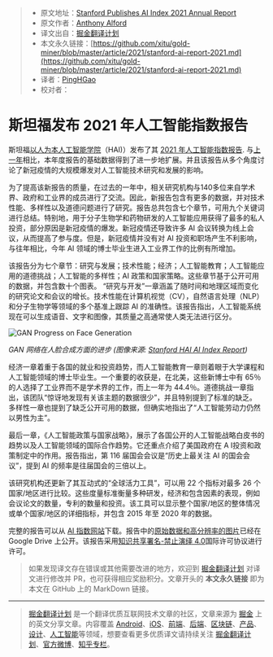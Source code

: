 > * 原文地址：[Stanford Publishes AI Index 2021 Annual Report](https://www.infoq.com/news/2021/03/stanford-ai-report-2021)
> * 原文作者：[Anthony Alford](https://www.infoq.com/profile/Anthony-Alford/)
> * 译文出自：[掘金翻译计划](https://github.com/xitu/gold-miner)
> * 本文永久链接：[https://github.com/xitu/gold-miner/blob/master/article/2021/stanford-ai-report-2021.md](https://github.com/xitu/gold-miner/blob/master/article/2021/stanford-ai-report-2021.md)
> * 译者：[PingHGao](https://github.com/PingHGao)
> * 校对者：

# 斯坦福发布 2021 年人工智能指数报告

斯坦福[以人为本人工智能学院](https://hai.stanford.edu/)（HAI)）发布了其 [2021 年人工智能指数报告](https://aiindex.stanford.edu/report/). 与[上一年](https://www.infoq.com/news/2020/01/stanford-ai-report/)相比，本年度报告的基础数据得到了进一步地扩展。并且该报告从多个角度讨论了新冠疫情的大规模爆发对人工智能技术研究和发展的影响。

为了提高该新报告的质量，在过去的一年中，相关研究机构与140多位来自学术界、政府和工业界的成员进行了交流。因此，新报告包含有更多的数据，并对技术性能、多样性以及道德问题进行了研究。报告总共包含七个章节，可用九个关键词进行总结。特别地，用于分子生物学和药物研发的人工智能应用获得了最多的私人投资，部分原因是新冠疫情的爆发。新冠疫情还导致许多 AI 会议转换为线上会议，从而提高了参与度。但是，新冠疫情并没有对 AI 投资和职场产生不利影响，与往年相比，今年 AI 领域的博士毕业生进入工业界工作的比例有所增加。

该报告分为七个章节：研究与发展；技术性能；经济；人工智能教育；人工智能应用的道德挑战；人工智能的多样性；AI 政策和国家策略。这些章节基于公开可用的数据，并包含数十个图表。 “研究与开发”一章涵盖了随时间和地理区域而变化的研究论文和会议的增长。技术性能在计算机视觉（CV），自然语言处理（NLP）和分子生物学等领域的多个基准上跟踪 AI 的准确性。该报告指出，人工智能系统现在可以生成语音、文字和图像，其质量之高通常使人类无法进行区分。

![GAN Progress on Face Generation](https://res.infoq.com/news/2021/03/stanford-ai-report-2021/en/resources/1face-generation-1615055893968.png)

*GAN 网络在人脸合成方面的进步 (图像来源: [Stanford HAI AI Index Report](https://aiindex.stanford.edu/report/))*

经济一章着重于各国的就业和投资趋势，而人工智能教育一章则着眼于大学课程和人工智能领域的博士毕业生。一个重要的收获是，在北美，这些新博士中有 65％ 的人选择了工业界而不是学术界的工作，而上一年为 44.4％。道德挑战一章指出，该团队“惊讶地发现有关该主题的数据很少”，并且特别提到了标准的缺乏。 多样性一章也提到了缺乏公开可用的数据，但确实地指出了“人工智能劳动力仍然以男性为主”。

最后一章，《人工智能政策与国家战略》，展示了各国公开的人工智能战略白皮书的趋势以及人工智能领域的国际合作趋势。它还重点介绍了美国政府在 A I投资和政策制定中的作用。报告指出，第 116 届国会会议是“历史上最关注 AI 的国会会议”，提到 AI 的频率是往届国会的三倍以上。

该研究机构还更新了其互动式的“全球活力工具”，可以用 22 个指标对最多 26 个国家/地区进行比较。这些度量标准衡量多种研发，经济和包含因素的表现，例如会议论文的数量，专利的数量和投资。该工具可以显示整个国家/地区的整体情况或单个国家/地区的详细指标，并包含 2015 年至 2020 年的数据。

完整的报告可以从 [AI 指数网站](https://aiindex.stanford.edu/wp-content/uploads/2021/03/2021-AI-Index-Report_Master.pdf)下载。报告中的[原始数据和高分辨率的图片](https://drive.google.com/drive/folders/1YY9rj8bGSJDLgIq09FwmF2y1k_FazJUm)已经在 Google Drive 上公开。该报告采用[知识共享署名-禁止演绎 4.0](http://creativecommons.org/licenses/by-nd/4.0/)国际许可协议进行许可。

> 如果发现译文存在错误或其他需要改进的地方，欢迎到 [掘金翻译计划](https://github.com/xitu/gold-miner) 对译文进行修改并 PR，也可获得相应奖励积分。文章开头的 **本文永久链接** 即为本文在 GitHub 上的 MarkDown 链接。

---

> [掘金翻译计划](https://github.com/xitu/gold-miner) 是一个翻译优质互联网技术文章的社区，文章来源为 [掘金](https://juejin.im) 上的英文分享文章。内容覆盖 [Android](https://github.com/xitu/gold-miner#android)、[iOS](https://github.com/xitu/gold-miner#ios)、[前端](https://github.com/xitu/gold-miner#前端)、[后端](https://github.com/xitu/gold-miner#后端)、[区块链](https://github.com/xitu/gold-miner#区块链)、[产品](https://github.com/xitu/gold-miner#产品)、[设计](https://github.com/xitu/gold-miner#设计)、[人工智能](https://github.com/xitu/gold-miner#人工智能)等领域，想要查看更多优质译文请持续关注 [掘金翻译计划](https://github.com/xitu/gold-miner)、[官方微博](http://weibo.com/juejinfanyi)、[知乎专栏](https://zhuanlan.zhihu.com/juejinfanyi)。
